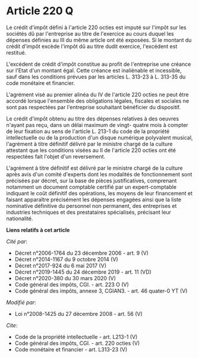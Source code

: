 # Article 220 Q

Le crédit d'impôt défini à l'article 220 octies est imputé sur l'impôt sur les sociétés dû par l'entreprise au titre de
l'exercice au cours duquel les dépenses définies au III du même article ont été exposées. Si le montant du crédit d'impôt
excède l'impôt dû au titre dudit exercice, l'excédent est restitué. 

L'excédent de crédit d'impôt constitue au profit de l'entreprise une créance sur l'Etat d'un montant égal. Cette créance est
inaliénable et incessible, sauf dans les conditions prévues par les articles L. 313-23 à L. 313-35 du code monétaire et
financier. 

L'agrément visé au premier alinéa du IV de l'article 220 octies ne peut être accordé lorsque l'ensemble des obligations
légales, fiscales et sociales ne sont pas respectées par l'entreprise souhaitant bénéficier du dispositif. 

Le crédit d'impôt obtenu au titre des dépenses relatives à des oeuvres n'ayant pas reçu, dans un délai maximum de vingt-
quatre mois à compter de leur fixation au sens de l'article L. 213-1 du code de la propriété intellectuelle ou de la
production d'un disque numérique polyvalent musical, l'agrément à titre définitif délivré par le ministre chargé de la
culture attestant que les conditions visées au II de l'article 220 octies ont été respectées fait l'objet d'un reversement. 

L'agrément à titre définitif est délivré par le ministre chargé de la culture après avis d'un comité d'experts dont les
modalités de fonctionnement sont précisées par décret, sur la base de pièces justificatives, comprenant notamment un document
comptable certifié par un expert-comptable indiquant le coût définitif des opérations, les moyens de leur financement et
faisant apparaître précisément les dépenses engagées ainsi que la liste nominative définitive du personnel non permanent, des
entreprises et industries techniques et des prestataires spécialisés, précisant leur nationalité.

**Liens relatifs à cet article**

_Cité par_:

  - Décret n°2006-1764 du 23 décembre 2006 - art. 9 (V)
  - Décret n°2014-1167 du 9 octobre 2014 (V)
  - Décret n°2017-924 du 6 mai 2017 (V)
  - Décret n°2019-1445 du 24 décembre 2019 - art. 11 (VD)
  - Décret n°2020-380 du 30 mars 2020 (V)
  - Code général des impôts, CGI. - art. 223 O (V)
  - Code général des impôts, annexe 3, CGIAN3. - art. 46 quater-0 YT (V)

_Modifié par_:

  - Loi n°2008-1425 du 27 décembre 2008 - art. 56 (V)

_Cite_:

  - Code de la propriété intellectuelle - art. L213-1 (V)
  - Code général des impôts, CGI. - art. 220 octies (V)
  - Code monétaire et financier - art. L313-23 (V)
